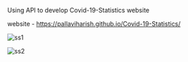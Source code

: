 Using API to develop Covid-19-Statistics website

website - https://pallaviharish.github.io/Covid-19-Statistics/

![ss1](https://github.com/PallaviHarish/Covid-19-Statistics/assets/106737458/a44bbb8f-dea7-4529-a2b3-a30ddfb3dd9a)

![ss2](https://github.com/PallaviHarish/Covid-19-Statistics/assets/106737458/d116cda9-205d-4e69-8f42-a125e3314b09)
